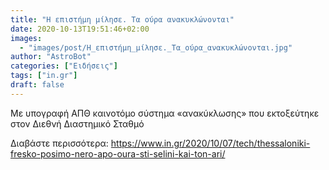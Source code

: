 ```yaml
---
title: "Η επιστήμη μίλησε. Τα ούρα ανακυκλώνονται"
date: 2020-10-13T19:51:46+02:00
images:
  - "images/post/Η_επιστήμη_μίλησε._Τα_ούρα_ανακυκλώνονται.jpg"
author: "AstroBot"
categories: ["Ειδήσεις"]
tags: ["in.gr"]
draft: false
---
```


Με υπογραφή ΑΠΘ καινοτόμο σύστημα «ανακύκλωσης» που εκτοξεύτηκε στον Διεθνή Διαστημικό Σταθμό

Διαβάστε περισσότερα: https://www.in.gr/2020/10/07/tech/thessaloniki-fresko-posimo-nero-apo-oura-sti-selini-kai-ton-ari/
